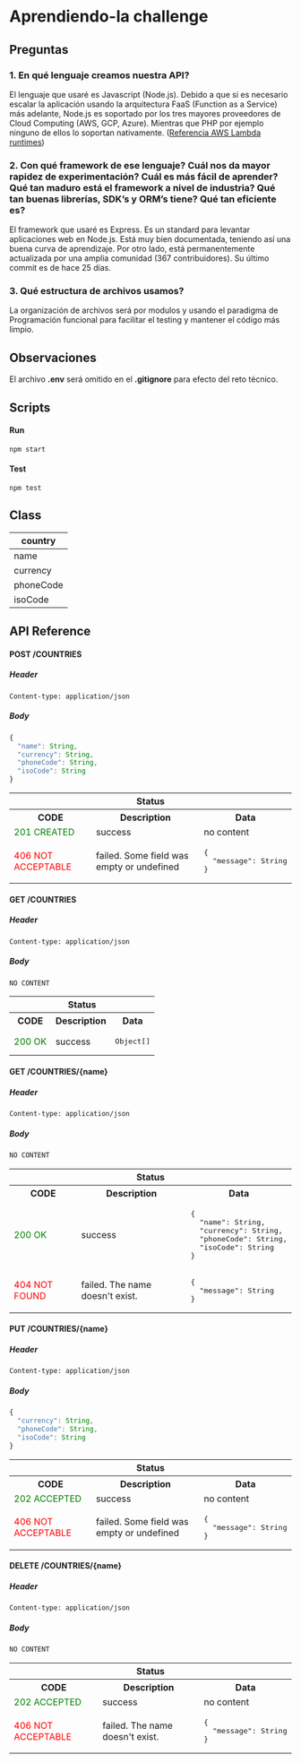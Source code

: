 Aprendiendo-la challenge
=====================

## Preguntas

### 1. En qué lenguaje creamos nuestra API?
El lenguaje que usaré es Javascript (Node.js). Debido a que si es necesario escalar la aplicación usando la arquitectura FaaS (Function as a Service) más adelante, Node.js es soportado por los tres mayores proveedores de Cloud Computing (AWS, GCP, Azure). Mientras que PHP por ejemplo ninguno de ellos lo soportan nativamente. ([Referencia AWS Lambda runtimes](https://docs.aws.amazon.com/lambda/latest/dg/lambda-runtimes.html))

### 2. Con qué framework de ese lenguaje? Cuál nos da mayor rapidez de experimentación? Cuál es más fácil de aprender? Qué tan maduro está el framework a nivel de industria? Qué tan buenas librerías, SDK’s y ORM’s tiene? Qué tan eficiente es?
El framework que usaré es Express. Es un standard para levantar aplicaciones web en Node.js. Está muy bien documentada, teniendo así una buena curva de aprendizaje. Por otro lado, está permanentemente actualizada por una amplia comunidad (367 contribuidores). Su último commit es de hace 25 días.

### 3. Qué estructura de archivos usamos?
La organización de archivos será por modulos y usando el paradigma de Programación funcional para facilitar el testing y mantener el código más limpio. 

## Observaciones
El archivo **.env** será omitido en el **.gitignore** para efecto del reto técnico.

## Scripts
#### Run
```
npm start
```
#### Test
```
npm test
```

## Class
| country   |
|-----------|
| name      |
| currency  |
| phoneCode |
| isoCode   |


## API Reference

#### POST /COUNTRIES

##### Header
```
Content-type: application/json
```
##### Body
```js
{
  "name": String,
  "currency": String,
  "phoneCode": String,
  "isoCode": String
}
```

<table>
  <thead>
    <tr>
      <th colspan="3">Status</th>
    </tr>
  </thead>
  <tbody>
    <tr>
      <th>CODE</th>
      <th>Description</th>
      <th>Data</th>
    </tr>
    <tr>
      <td style="color:green;">201 CREATED</td>
      <td>success</td>
      <td>no content</td>
    </tr>
    <tr>
      <td style="color:red;">406 NOT ACCEPTABLE</td>
      <td>failed. Some field was empty or undefined</td>
      <td>
<pre>{
  "message": String
}</pre>
      </td>
    </tr>
  </tbody>
</table>

#### GET /COUNTRIES

##### Header
```
Content-type: application/json
```
##### Body
```js
NO CONTENT
```

<table>
  <thead>
    <tr>
      <th colspan="3">Status</th>
    </tr>
  </thead>
  <tbody>
    <tr>
      <th>CODE</th>
      <th>Description</th>
      <th>Data</th>
    </tr>
    <tr>
      <td style="color:green;">200 OK</td>
      <td>success</td>
      <td><pre>Object[]</pre></td>
    </tr>
  </tbody>
</table>

#### GET /COUNTRIES/{name}

##### Header
```
Content-type: application/json
```
##### Body
```js
NO CONTENT
```

<table>
  <thead>
    <tr>
      <th colspan="3">Status</th>
    </tr>
  </thead>
  <tbody>
    <tr>
      <th>CODE</th>
      <th>Description</th>
      <th>Data</th>
    </tr>
    <tr>
      <td style="color:green;">200 OK</td>
      <td>success</td>
      <td><pre>{
  "name": String,
  "currency": String,
  "phoneCode": String,
  "isoCode": String
}</pre></td>
    </tr>
    <tr>
      <td style="color:red;">404 NOT FOUND</td>
      <td>failed. The name doesn't exist.</td>
      <td>
<pre>{
  "message": String
}</pre>
      </td>
    </tr>
  </tbody>
</table>

#### PUT /COUNTRIES/{name}

##### Header
```
Content-type: application/json
```
##### Body
```js
{
  "currency": String,
  "phoneCode": String,
  "isoCode": String
}
```

<table>
  <thead>
    <tr>
      <th colspan="3">Status</th>
    </tr>
  </thead>
  <tbody>
    <tr>
      <th>CODE</th>
      <th>Description</th>
      <th>Data</th>
    </tr>
    <tr>
      <td style="color:green;">202 ACCEPTED</td>
      <td>success</td>
      <td>no content</td>
    </tr>
    <tr>
      <td style="color:red;">406 NOT ACCEPTABLE</td>
      <td>failed. Some field was empty or undefined</td>
      <td>
<pre>{
  "message": String
}</pre>
      </td>
    </tr>
  </tbody>
</table>

#### DELETE /COUNTRIES/{name}

##### Header
```
Content-type: application/json
```
##### Body
```js
NO CONTENT
```

<table>
  <thead>
    <tr>
      <th colspan="3">Status</th>
    </tr>
  </thead>
  <tbody>
    <tr>
      <th>CODE</th>
      <th>Description</th>
      <th>Data</th>
    </tr>
    <tr>
      <td style="color:green;">202 ACCEPTED</td>
      <td>success</td>
      <td>no content</td>
    </tr>
    <tr>
      <td style="color:red;">406 NOT ACCEPTABLE</td>
      <td>failed. The name doesn't exist.</td>
      <td>
<pre>{
  "message": String
}</pre>
      </td>
    </tr>
  </tbody>
</table>